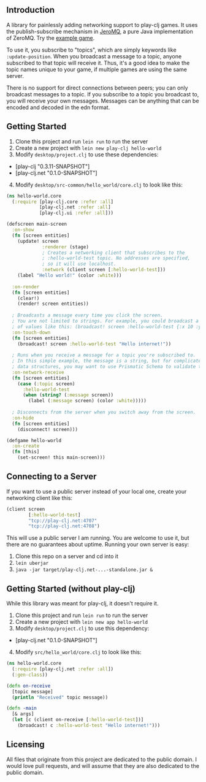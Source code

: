 ## Introduction

A library for painlessly adding networking support to play-clj games. It uses the publish-subscribe mechanism in [JeroMQ](https://github.com/zeromq/jeromq), a pure Java implementation of ZeroMQ. Try the [example game](https://github.com/oakes/play-clj-examples/tree/master/minicraft-online).

To use it, you subscribe to "topics", which are simply keywords like `:update-position`. When you broadcast a message to a topic, anyone subscribed to that topic will receive it. Thus, it's a good idea to make the topic names unique to your game, if multiple games are using the same server.

There is no support for direct connections between peers; you can only broadcast messages to a topic. If you subscribe to a topic you broadcast to, you will receive your own messages. Messages can be anything that can be encoded and decoded in the edn format.

## Getting Started

1. Clone this project and run `lein run` to run the server
2. Create a new project with `lein new play-clj hello-world`
3. Modify `desktop/project.clj` to use these dependencies:
 - [play-clj "0.3.11-SNAPSHOT"]
 - [play-clj.net "0.1.0-SNAPSHOT"]
4. Modify `desktop/src-common/hello_world/core.clj` to look like this:

```clojure
(ns hello-world.core
  (:require [play-clj.core :refer :all]
            [play-clj.net :refer :all]
            [play-clj.ui :refer :all]))

(defscreen main-screen
  :on-show
  (fn [screen entities]
    (update! screen
             :renderer (stage)
             ; Creates a networking client that subscribes to the
             ; :hello-world-test topic. No addresses are specified,
             ; so it will use localhost.
             :network (client screen [:hello-world-test]))
    (label "Hello world!" (color :white)))
  
  :on-render
  (fn [screen entities]
    (clear!)
    (render! screen entities))
  
  ; Broadcasts a message every time you click the screen.
  ; You are not limited to strings. For example, you could broadcast a map
  ; of values like this: (broadcast! screen :hello-world-test {:x 10 :y 5})
  :on-touch-down
  (fn [screen entities]
    (broadcast! screen :hello-world-test "Hello internet!"))
  
  ; Runs when you receive a message for a topic you're subscribed to.
  ; In this simple example, the message is a string, but for complicated
  ; data structures, you may want to use Prismatic Schema to validate them.
  :on-network-receive
  (fn [screen entities]
    (case (:topic screen)
      :hello-world-test
      (when (string? (:message screen))
        (label (:message screen) (color :white)))))
  
  ; Disconnects from the server when you switch away from the screen.
  :on-hide
  (fn [screen entities]
    (disconnect! screen)))

(defgame hello-world
  :on-create
  (fn [this]
    (set-screen! this main-screen)))
```

## Connecting to a Server

If you want to use a public server instead of your local one, create your networking client like this:

```clojure
(client screen
        [:hello-world-test]
        "tcp://play-clj.net:4707"
        "tcp://play-clj.net:4708")
```

This will use a public server I am running. You are welcome to use it, but there are no guarantees about uptime. Running your own server is easy:

1. Clone this repo on a server and cd into it
2. `lein uberjar`
3. `java -jar target/play-clj.net-...-standalone.jar &`

## Getting Started (without play-clj)

While this library was meant for play-clj, it doesn't require it.

1. Clone this project and run `lein run` to run the server
2. Create a new project with `lein new app hello-world`
3. Modify `desktop/project.clj` to use this dependency:
 - [play-clj.net "0.1.0-SNAPSHOT"]
4. Modify `src/hello_world/core.clj` to look like this:

```clojure
(ns hello-world.core
  (:require [play-clj.net :refer :all])
  (:gen-class))

(defn on-receive
  [topic message]
  (println "Received" topic message))

(defn -main
  [& args]
  (let [c (client on-receive [:hello-world-test])]
    (broadcast! c :hello-world-test "Hello internet!")))
```

## Licensing

All files that originate from this project are dedicated to the public domain. I would love pull requests, and will assume that they are also dedicated to the public domain.

